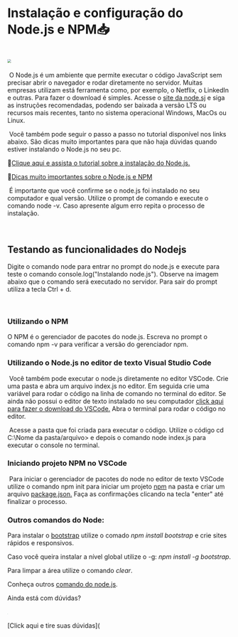 # Instalação e configuração do Node.js e NPM:inbox_tray:

# <img src="C:\Users\Roseane\Downloads\nodejs.jpg" style="zoom:50%;" />

​	O Node.js é um ambiente que permite executar o código JavaScript sem precisar abrir o navegador e rodar diretamente no servidor. Muitas empresas utilizam está ferramenta como, por exemplo, o Netflix, o LinkedIn e outras. Para fazer o download é simples. Acesse o [site da node.sj](https://nodejs.org/en/download/ ) e siga as instruções recomendadas, podendo ser baixada a versão LTS ou recursos mais recentes, tanto no sistema operacional Windows, MacOs ou Linux.

​	Você também pode seguir o passo a passo no tutorial disponível nos links abaixo. São dicas muito importantes para que não haja dúvidas quando estiver instalando o Node.js no seu pc.

:link:[Clique aqui e assista o tutorial sobre a instalação do Node.js.](https://www.youtube.com/watch?v=Wras1X6rBrc)

:link:[Dicas muito importantes sobre o Node.js e NPM](https://www.youtube.com/watch?v=7iSylg2UvU0)

​	É importante que você confirme se o node.js foi instalado no seu computador e qual versão. Utilize o prompt de comando e execute o comando node -v. Caso apresente algum erro repita o processo de instalação.

​                                

## Testando as funcionalidades do Nodejs



Digite o comando node para entrar no prompt do node.js e execute para teste o comando console.log("Instalando node.js"). Observe na imagem abaixo que o comando será executado no servidor. Para sair do prompt utiliza a tecla Ctrl + d.

​                            

### Utilizando o NPM

O NPM é o gerenciador de pacotes do node.js. Escreva no prompt o comando npm -v para verificar a versão do gerenciador npm.



### Utilizando o Node.js no editor de texto Visual Studio Code 

​	Você também pode executar o node.js diretamente no editor VSCode. Crie uma pasta e abra um arquivo index.js no editor. Em seguida crie uma variável para rodar o código na linha de comando no terminal do editor. Se ainda não possui o editor de texto instalado no seu computador [click aqui para fazer o download do VSCode.](https://code.visualstudio.com/download) Abra o terminal para rodar o código no editor.

​	Acesse a pasta que foi criada para executar o código. Utilize o código cd C:\Nome da pasta/arquivo> e depois o comando node index.js para executar o console no terminal.



### Iniciando projeto NPM no VSCode

​	Para iniciar o gerenciador de pacotes do node no editor de texto VSCode utilize o comando npm init para iniciar um projeto [npm](https://docs.npmjs.com/about-npm) na pasta e criar um arquivo [package.json.](https://docs.npmjs.com/cli/v7/configuring-npm/package-json) Faça as confirmações clicando na tecla "enter" até finalizar o processo.



### Outros comandos do Node:

Para instalar o [bootstrap](https://getbootstrap.com/) utilize o comado *npm install bootstrap* e crie sites rápidos e responsivos.

Caso você queira instalar a nível global utilize o -g:  *npm install -g bootstrap*.

Para limpar a área utilize o comando *clear*.

Conheça outros [comando do node.js](https://docs.microsoft.com/pt-br/windows/dev-environment/javascript/nodejs-beginners-tutorial).



Ainda está com dúvidas?

​    <img src="C:\Users\Roseane\Downloads\pexels-olia-danilevich-4974915.jpg" style="zoom:5%;" />

[Click aqui e tire suas dúvidas](

 







































































​	

